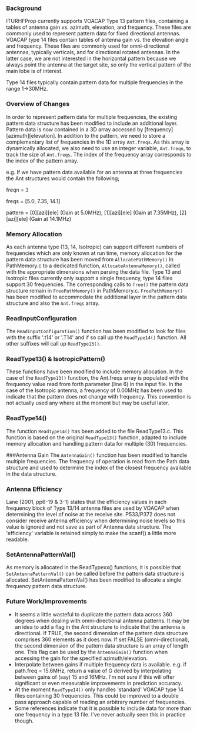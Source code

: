 ### Background
ITURHFProp currently supports VOACAP Type 13 pattern files, containing a tables of antenna gain vs. azimuth, elevation, and frequency. These files are commonly used to represent pattern data for fixed directional antennas.  VOACAP type 14 files contain tables of antenna gain vs. the elevation angle and frequency. These files are commonly used for omni-directional antennas, typically verticals, and for directional rotated antennas. In the latter case, we are not interested in the horizontal pattern because we always point the antenna at the target site, so only the vertical pattern of the main lobe is of interest.

Type 14 files typically contain pattern data for multiple frequencies in the range 1->30MHz.

### Overview of Changes 
In order to represent pattern data for multiple frequencies, the existing pattern data structure has been modified to include an additional layer.  Pattern data is now contained in a 3D array accessed by \[frequency\]\[azimuth\]\[elevation\].  In addition to the pattern, we need to store a complementary list of frequencies in the 1D array `Ant.freqs`.  As this array is dynamically allocated, we also need to use an integer variable, `Ant.freqn`, to track the size of `Ant.freqs`.  The index of the frequency array corresponds to the index of the pattern array.

e.g. If we have pattern data available for an antenna at three frequencies the Ant structures would contain the following;

freqn = 3

freqs = \[5.0, 7.35, 14.1\]

pattern = \[0\]\[azi\]\[ele\] (Gain at 5.0MHz), \[1\]\[azi\]\[ele\] (Gain at 7.35MHz), \[2\]\[azi\]\[ele\] (Gain at 14.1MHz)

### Memory Allocation 
As each antenna type (13, 14, Isotropic) can support different numbers of frequencies which are only known at run time, memory allocation for the pattern data structure has been moved from `AllocatePathMemory()` in PathMemory.c to a dedicated function, `AllocateAntennaMemory()`, called with the appropriate dimensions when parsing the data file. Type 13 and Isotropic files currently only support a single frequency, type 14 files support 30 frequencies. The corresponding calls to `free()` the pattern data structure remain in `FreePathMemory()` in PathMemory.c.  `FreePathMemory()` has been modified to accommodate the additional layer in the pattern data structure and also the `Ant.freqs` array.

### ReadInputConfiguration
The `ReadInputConfiguration()` function has been modified to look for files with the suffix '.t14' or '.T14' and if so call up the `ReadType14()` function.  All other suffixes will call up `ReadType13()`.

### ReadType13() & IsotropicPattern()
These functions have been modified to include memory allocation.  In the case of the `ReadType13()` function, the Ant.freqs array is populated with the frequency value read from forth parameter (line 6) in the input file.  In the case of the Isotropic antenna, a frequency of 0.00MHz has been used to indicate that the pattern does not change with frequency.  This convention is not actually used any where at the moment but may be useful later.

### ReadType14()
The function `ReadType14()` has been added to the file ReadType13.c.  This function is based on the original `ReadType13()` function, adapted to include memory allocation and handling pattern data for multiple (30) frequencies.

###Antenna Gain
The `AntennaGain()` function has been modified to handle multiple frequencies.  The frequency of operation is read from the Path data structure and used to determine the index of the closest frequency available in the data structure.  

### Antenna Efficiency
Lane (2001, pp6-19 & 3-1) states that the efficiency values in each frequency block of Type 13/14 antenna files are used by VOACAP when determining the level of noise at the receive site.  P533/P372 does not consider receive antenna efficiency when determining noise levels so this value is ignored and not save as part of Antenna data structure.  The 'efficiency' variable is retained simply to make the scanf() a little more readable.

### SetAntennaPatternVal()
As memory is allocated in the ReadTypexx() functions, it is possible that `SetAntennaPatternVal()` can be called before the pattern data structure is allocated.  SetAntennaPatternVal() has been modified to allocate a single frequency pattern data structure.

### Future Work/Improvements
* It seems a little wasteful to duplicate the pattern data across 360 degrees when dealing with omni-directional antenna patterns.  It may be an idea to add a flag in the Ant structure to indicate that the antenna is directional.  If TRUE, the second dimension of the pattern data structure comprises 360 elements as it does now.  If set FALSE (omni-directional), the second dimension of the pattern data structure is an array of length one.  This flag can be used by the `AntennaGain()` function when accessing the gain for the specified azimuth/elevation.
* Interpolate between gains if multiple frequency data is available. e.g. if path.freq = 15.6MHz, return a value of G derived by interpolating between gains of (say) 15 and 16MHz.  I'm not sure if this will offer significant or even measurable improvements in prediction accuracy.
* At the moment `ReadType14()` only handles 'standard' VOACAP type 14 files containing 30 frequencies.  This could be improved to a double pass approach capable of reading an arbitrary number of frequencies.
* Some references indicate that it is possible to include data for more than one frequency in a type 13 file.  I've never actually seen this in practice though.
